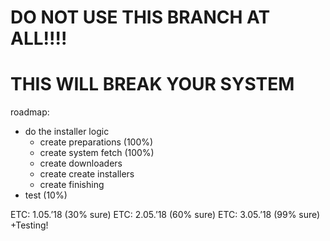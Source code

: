 # DO NOT USE THIS BRANCH AT ALL!!!!
# THIS **WILL BREAK YOUR SYSTEM**

roadmap:
- do the installer logic
	- create preparations (100%)
	- create system fetch (100%)
	- create downloaders
	- create create installers
	- create finishing
- test (10%)


ETC: 1.05.’18 (30% sure)
ETC: 2.05.’18 (60% sure)
ETC: 3.05.’18 (99% sure)
+Testing!